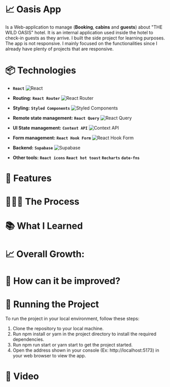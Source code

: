 # 📈 Oasis App

Is a Web-application to manage (**Booking**, **cabins** and **guests**) about "THE WILD OASIS" hotel. It is an internal application used inside the hotel to check-in guests as they arrive. I built the side project for learning purposes. The app is not responsive. I mainly focused on the functionalities since I already have plenty of projects that are responsive.

# 📦 Technologies

- **`React`** ![React](https://img.shields.io/badge/-React-61DAFB?style=flat-square&logo=React&logoColor=white)

- **Routing:** **`React Router`** ![React Router](https://img.shields.io/badge/-React%20Router-CA4245?style=flat-square&logo=React%20Router&logoColor=white)

- **Styling:** **`Styled Components`** ![Styled Components](https://img.shields.io/badge/-Styled%20Components-DB7093?style=flat-square&logo=Styled-Components&logoColor=white)

- **Remote state management:** **`React Query`** ![React Query](https://img.shields.io/badge/-React%20Query-000000?style=flat-square&logo=React%20Query&logoColor=white)

- **UI State management:** **`Context API`** ![Context API](https://img.shields.io/badge/-Context%20API-3178C6?style=flat-square&logo=React&logoColor=white)

- **Form management:** **`React Hook Form`** ![React Hook Form](https://img.shields.io/badge/-React%20Hook%20Form-FF4088?style=flat-square&logo=React&logoColor=white)

- **Backend:** **`Supabase`** ![Supabase](https://img.shields.io/badge/-Supabase-396FBC?style=flat-square&logo=Supabase&logoColor=white)

- **Other tools:** **`React icons`** **`React hot toast`** **`Recharts`** **`date-fns`**




# 🎨 Features

# 👩🏽‍🍳 The Process

# 📚 What I Learned

# 📈 Overall Growth:

# 💭 How can it be improved?

# 🚦 Running the Project
To run the project in your local environment, follow these steps:

1. Clone the repository to your local machine.
2. Run npm install or yarn in the project directory to install the required dependencies.
3. Run npm run start or yarn start to get the project started.
4. Open the address shown in your console (Ex: http://localhost:5173) in your web browser to view the app.


# 🍿 Video
